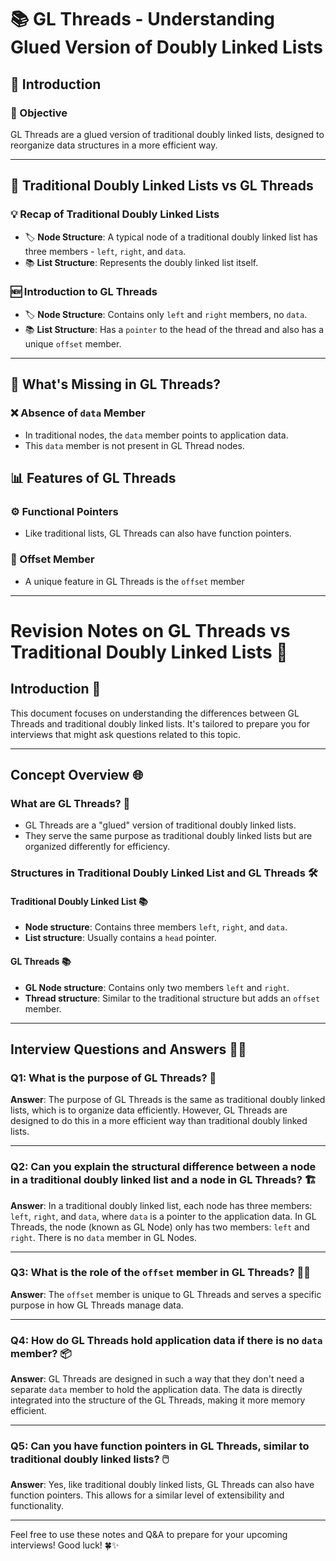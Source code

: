


# 📚 GL Threads - Understanding Glued Version of Doubly Linked Lists 

## 📌 Introduction

### 🎯 Objective
GL Threads are a glued version of traditional doubly linked lists, designed to reorganize data structures in a more efficient way.

---

## 🔄 Traditional Doubly Linked Lists vs GL Threads

### 💡 Recap of Traditional Doubly Linked Lists
- 🏷 **Node Structure**: A typical node of a traditional doubly linked list has three members - `left`, `right`, and `data`.
- 📚 **List Structure**: Represents the doubly linked list itself.

### 🆕 Introduction to GL Threads
- 🏷 **Node Structure**: Contains only `left` and `right` members, no `data`.
- 📚 **List Structure**: Has a `pointer` to the head of the thread and also has a unique `offset` member.

---

## 🤔 What's Missing in GL Threads?

### ❌ Absence of `data` Member
- In traditional nodes, the `data` member points to application data.
- This `data` member is not present in GL Thread nodes.

## 📊 Features of GL Threads

### ⚙ Functional Pointers
- Like traditional lists, GL Threads can also have function pointers.

### 📏 Offset Member
- A unique feature in GL Threads is the `offset` member

---
#  Revision Notes on GL Threads vs Traditional Doubly Linked Lists 📘

## Introduction 🌟

This document focuses on understanding the differences between GL Threads and traditional doubly linked lists. It's tailored to prepare you for interviews that might ask questions related to this topic. 

---

## Concept Overview 🌐

### What are GL Threads? 🤔

- GL Threads are a "glued" version of traditional doubly linked lists.
- They serve the same purpose as traditional doubly linked lists but are organized differently for efficiency.

### Structures in Traditional Doubly Linked List and GL Threads 🛠️

#### Traditional Doubly Linked List 📚

- **Node structure**: Contains three members `left`, `right`, and `data`. 
- **List structure**: Usually contains a `head` pointer.

#### GL Threads 📚

- **GL Node structure**: Contains only two members `left` and `right`.
- **Thread structure**: Similar to the traditional structure but adds an `offset` member.

---

## Interview Questions and Answers 🎤💡

### Q1: What is the purpose of GL Threads? 🎯

**Answer**: 
The purpose of GL Threads is the same as traditional doubly linked lists, which is to organize data efficiently. However, GL Threads are designed to do this in a more efficient way than traditional doubly linked lists.

---

### Q2: Can you explain the structural difference between a node in a traditional doubly linked list and a node in GL Threads? 🏗️

**Answer**: 
In a traditional doubly linked list, each node has three members: `left`, `right`, and `data`, where `data` is a pointer to the application data. In GL Threads, the node (known as GL Node) only has two members: `left` and `right`. There is no `data` member in GL Nodes.

---

### Q3: What is the role of the `offset` member in GL Threads? 🤷‍♀️

**Answer**: 
The `offset` member is unique to GL Threads and serves a specific purpose in how GL Threads manage data. 

---

### Q4: How do GL Threads hold application data if there is no `data` member? 📦

**Answer**: 
GL Threads are designed in such a way that they don't need a separate `data` member to hold the application data. The data is directly integrated into the structure of the GL Threads, making it more memory efficient.

---

### Q5: Can you have function pointers in GL Threads, similar to traditional doubly linked lists? 🖱️

**Answer**: 
Yes, like traditional doubly linked lists, GL Threads can also have function pointers. This allows for a similar level of extensibility and functionality.

---

Feel free to use these notes and Q&A to prepare for your upcoming interviews! Good luck! 🍀✨



